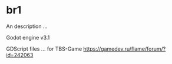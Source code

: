 # br1
An description ...

Godot engine v3.1

GDScript files ...
for TBS-Game
https://gamedev.ru/flame/forum/?id=242063
